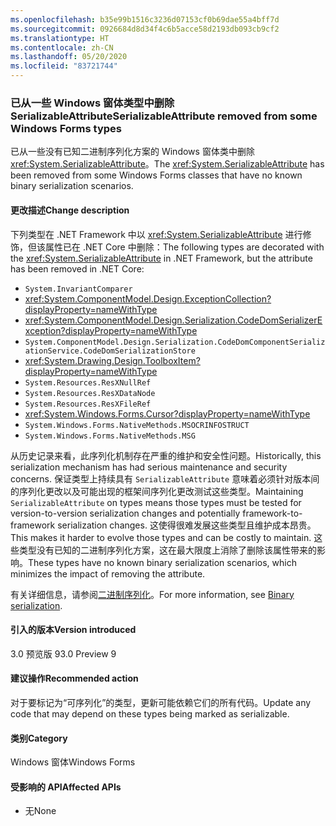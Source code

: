 ```yaml
---
ms.openlocfilehash: b35e99b1516c3236d07153cf0b69dae55a4bff7d
ms.sourcegitcommit: 0926684d8d34f4c6b5acce58d2193db093cb9cf2
ms.translationtype: HT
ms.contentlocale: zh-CN
ms.lasthandoff: 05/20/2020
ms.locfileid: "83721744"
---
```

### <a name="serializableattribute-removed-from-some-windows-forms-types"></a><span data-ttu-id="89f15-101">已从一些 Windows 窗体类型中删除 SerializableAttribute</span><span class="sxs-lookup"><span data-stu-id="89f15-101">SerializableAttribute removed from some Windows Forms types</span></span>

<span data-ttu-id="89f15-102">已从一些没有已知二进制序列化方案的 Windows 窗体类中删除 <xref:System.SerializableAttribute>。</span><span class="sxs-lookup"><span data-stu-id="89f15-102">The <xref:System.SerializableAttribute> has been removed from some Windows Forms classes that have no known binary serialization scenarios.</span></span>

#### <a name="change-description"></a><span data-ttu-id="89f15-103">更改描述</span><span class="sxs-lookup"><span data-stu-id="89f15-103">Change description</span></span>

<span data-ttu-id="89f15-104">下列类型在 .NET Framework 中以 <xref:System.SerializableAttribute> 进行修饰，但该属性已在 .NET Core 中删除：</span><span class="sxs-lookup"><span data-stu-id="89f15-104">The following types are decorated with the <xref:System.SerializableAttribute> in .NET Framework, but the attribute has been removed in .NET Core:</span></span>

- `System.InvariantComparer`
- <xref:System.ComponentModel.Design.ExceptionCollection?displayProperty=nameWithType>
- <xref:System.ComponentModel.Design.Serialization.CodeDomSerializerException?displayProperty=nameWithType>
- `System.ComponentModel.Design.Serialization.CodeDomComponentSerializationService.CodeDomSerializationStore`
- <xref:System.Drawing.Design.ToolboxItem?displayProperty=nameWithType>
- `System.Resources.ResXNullRef`
- `System.Resources.ResXDataNode`
- `System.Resources.ResXFileRef`
- <xref:System.Windows.Forms.Cursor?displayProperty=nameWithType>
- `System.Windows.Forms.NativeMethods.MSOCRINFOSTRUCT`
- `System.Windows.Forms.NativeMethods.MSG`

<span data-ttu-id="89f15-105">从历史记录来看，此序列化机制存在严重的维护和安全性问题。</span><span class="sxs-lookup"><span data-stu-id="89f15-105">Historically, this serialization mechanism has had serious maintenance and security concerns.</span></span> <span data-ttu-id="89f15-106">保证类型上持续具有 `SerializableAttribute` 意味着必须针对版本间的序列化更改以及可能出现的框架间序列化更改测试这些类型。</span><span class="sxs-lookup"><span data-stu-id="89f15-106">Maintaining `SerializableAttribute` on types means those types must be tested for version-to-version serialization changes and potentially framework-to-framework serialization changes.</span></span> <span data-ttu-id="89f15-107">这使得很难发展这些类型且维护成本昂贵。</span><span class="sxs-lookup"><span data-stu-id="89f15-107">This makes it harder to evolve those types and can be costly to maintain.</span></span> <span data-ttu-id="89f15-108">这些类型没有已知的二进制序列化方案，这在最大限度上消除了删除该属性带来的影响。</span><span class="sxs-lookup"><span data-stu-id="89f15-108">These types have no known binary serialization scenarios, which minimizes the impact of removing the attribute.</span></span>

<span data-ttu-id="89f15-109">有关详细信息，请参阅[二进制序列化](~/docs/standard/serialization/binary-serialization.md)。</span><span class="sxs-lookup"><span data-stu-id="89f15-109">For more information, see [Binary serialization](~/docs/standard/serialization/binary-serialization.md).</span></span>

#### <a name="version-introduced"></a><span data-ttu-id="89f15-110">引入的版本</span><span class="sxs-lookup"><span data-stu-id="89f15-110">Version introduced</span></span>

<span data-ttu-id="89f15-111">3.0 预览版 9</span><span class="sxs-lookup"><span data-stu-id="89f15-111">3.0 Preview 9</span></span>

#### <a name="recommended-action"></a><span data-ttu-id="89f15-112">建议操作</span><span class="sxs-lookup"><span data-stu-id="89f15-112">Recommended action</span></span>

<span data-ttu-id="89f15-113">对于要标记为“可序列化”的类型，更新可能依赖它们的所有代码。</span><span class="sxs-lookup"><span data-stu-id="89f15-113">Update any code that may depend on these types being marked as serializable.</span></span>

#### <a name="category"></a><span data-ttu-id="89f15-114">类别</span><span class="sxs-lookup"><span data-stu-id="89f15-114">Category</span></span>

<span data-ttu-id="89f15-115">Windows 窗体</span><span class="sxs-lookup"><span data-stu-id="89f15-115">Windows Forms</span></span>

#### <a name="affected-apis"></a><span data-ttu-id="89f15-116">受影响的 API</span><span class="sxs-lookup"><span data-stu-id="89f15-116">Affected APIs</span></span>

- <span data-ttu-id="89f15-117">无</span><span class="sxs-lookup"><span data-stu-id="89f15-117">None</span></span>

<!--

#### Affected APIs

- Not detectable via API analysis

-->
